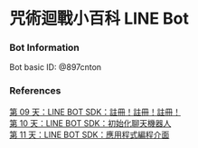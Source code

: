 # 咒術迴戰小百科 LINE Bot
### Bot Information
Bot basic ID: @897cnton  
### References
[第 09 天：LINE BOT SDK：註冊！註冊！註冊！](https://ithelp.ithome.com.tw/articles/10216620)  
[第 10 天：LINE BOT SDK：初始化聊天機器人](https://ithelp.ithome.com.tw/articles/10217350)  
[第 11 天：LINE BOT SDK：應用程式編程介面](https://ithelp.ithome.com.tw/articles/10217767)
